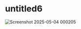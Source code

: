 # untitled6

![Screenshot 2025-05-04 000205](https://github.com/user-attachments/assets/73b69f26-6416-465d-9eb0-f7bd289efcda)
